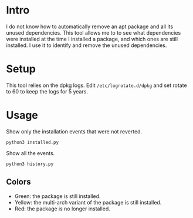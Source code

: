 # Intro

I do not know how to automatically remove an apt package and all its unused dependencies. This tool allows me to to see what dependencies were installed at the time I installed a package, and which ones are still installed. I use it to identify and remove the unused dependencies.

# Setup

This tool relies on the dpkg logs. Edit `/etc/logrotate.d/dpkg` and set rotate to 60 to keep the logs for 5 years.

# Usage

Show only the installation events that were not reverted.

    python3 installed.py

Show all the events.

    python3 history.py

## Colors

- Green: the package is still installed.
- Yellow: the multi-arch variant of the package is still installed.
- Red: the package is no longer installed.
